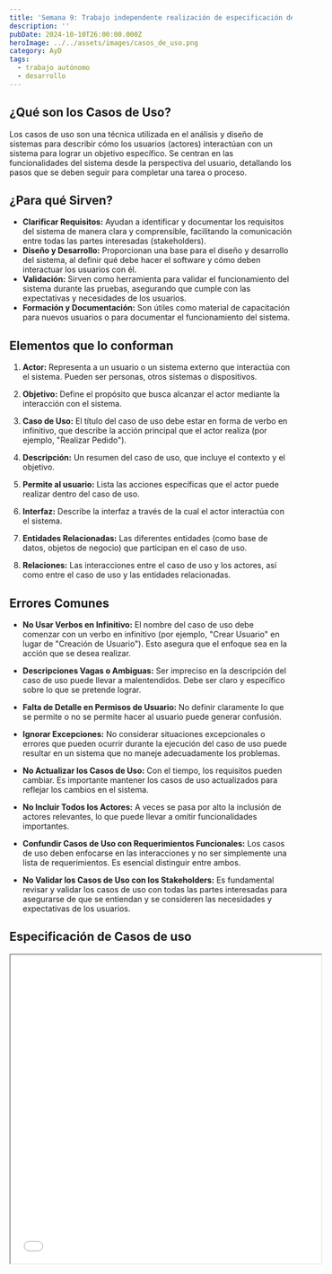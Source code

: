 ```yaml
---
title: 'Semana 9: Trabajo independente realización de especificación de casos de uso'
description: ''
pubDate: 2024-10-10T26:00:00.000Z
heroImage: ../../assets/images/casos_de_uso.png
category: AyD
tags:
  - trabajo autónomo
  - desarrollo
---
```


## ¿Qué son los Casos de Uso?

Los casos de uso son una técnica utilizada en el análisis y diseño de sistemas para describir cómo los usuarios (actores) interactúan con un sistema para lograr un objetivo específico. Se centran en las funcionalidades del sistema desde la perspectiva del usuario, detallando los pasos que se deben seguir para completar una tarea o proceso.

## ¿Para qué Sirven?

- **Clarificar Requisitos:** Ayudan a identificar y documentar los requisitos del sistema de manera clara y comprensible, facilitando la comunicación entre todas las partes interesadas (stakeholders).
- **Diseño y Desarrollo:** Proporcionan una base para el diseño y desarrollo del sistema, al definir qué debe hacer el software y cómo deben interactuar los usuarios con él.
- **Validación:** Sirven como herramienta para validar el funcionamiento del sistema durante las pruebas, asegurando que cumple con las expectativas y necesidades de los usuarios.
- **Formación y Documentación:** Son útiles como material de capacitación para nuevos usuarios o para documentar el funcionamiento del sistema.

## Elementos que lo conforman

1. **Actor:** Representa a un usuario o un sistema externo que interactúa con el sistema. Pueden ser personas, otros sistemas o dispositivos.

2. **Objetivo:** Define el propósito que busca alcanzar el actor mediante la interacción con el sistema.

3. **Caso de Uso:** El título del caso de uso debe estar en forma de verbo en infinitivo, que describe la acción principal que el actor realiza (por ejemplo, "Realizar Pedido").

4. **Descripción:** Un resumen del caso de uso, que incluye el contexto y el objetivo.

5. **Permite al usuario:** Lista las acciones específicas que el actor puede realizar dentro del caso de uso.

6. **Interfaz:** Describe la interfaz a través de la cual el actor interactúa con el sistema.

7. **Entidades Relacionadas:** Las diferentes entidades (como base de datos, objetos de negocio) que participan en el caso de uso.

8. **Relaciones:** Las interacciones entre el caso de uso y los actores, así como entre el caso de uso y las entidades relacionadas.

## Errores Comunes

- **No Usar Verbos en Infinitivo:** El nombre del caso de uso debe comenzar con un verbo en infinitivo (por ejemplo, "Crear Usuario" en lugar de "Creación de Usuario"). Esto asegura que el enfoque sea en la acción que se desea realizar.

- **Descripciones Vagas o Ambiguas:** Ser impreciso en la descripción del caso de uso puede llevar a malentendidos. Debe ser claro y específico sobre lo que se pretende lograr.

- **Falta de Detalle en Permisos de Usuario:** No definir claramente lo que se permite o no se permite hacer al usuario puede generar confusión.

- **Ignorar Excepciones:** No considerar situaciones excepcionales o errores que pueden ocurrir durante la ejecución del caso de uso puede resultar en un sistema que no maneje adecuadamente los problemas.

- **No Actualizar los Casos de Uso:** Con el tiempo, los requisitos pueden cambiar. Es importante mantener los casos de uso actualizados para reflejar los cambios en el sistema.

- **No Incluir Todos los Actores:** A veces se pasa por alto la inclusión de actores relevantes, lo que puede llevar a omitir funcionalidades importantes.

- **Confundir Casos de Uso con Requerimientos Funcionales:** Los casos de uso deben enfocarse en las interacciones y no ser simplemente una lista de requerimientos. Es esencial distinguir entre ambos.

- **No Validar los Casos de Uso con los Stakeholders:** Es fundamental revisar y validar los casos de uso con todas las partes interesadas para asegurarse de que se entiendan y se consideren las necesidades y expectativas de los usuarios.

## Especificación de Casos de uso

<iframe src="/docs/Especificacion de casos de uso.pdf" width="110%" height="550px" loading="lazy"></iframe>
